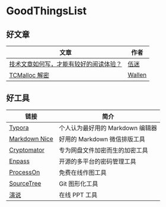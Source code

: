 # GoodThingsList

## 好文章

| 文章                                                         | 作者                                                         |
| ------------------------------------------------------------ | ------------------------------------------------------------ |
| <a href="http://www.cnblogs.com/cj723/archive/2012/03/15/2396422.html" target="_blank">技术文章如何写，才能有较好的阅读体验？</a> | <a href="https://www.cnblogs.com/cj723/" target="_blank">伍迷</a> |
| <a href="https://wallenwang.com/2018/11/tcmalloc/" target="_blank">TCMalloc 解密</a> | <a href="https://wallenwang.com" target="_blank">Wallen</a> |

## 好工具

| 链接                                                         | 简介                             |
| ------------------------------------------------------------ | -------------------------------- |
| <a href="https://typora.io/" target="_blank">Typora</a>      | 个人认为最好用的 Markdown 编辑器 |
| <a href="https://www.mdnice.com/" target="_blank">Markdown Nice</a> | 好用的 Markdown 微信排版工具     |
| <a href="https://cryptomator.org/" target="_blank">Cryptomator</a> | 专为网盘文件加密而生的加密工具   |
| <a href="https://www.enpass.io/" target="_blank">Enpass</a> | 开源的多平台的密码管理工具   |
| <a href="https://www.processon.com/" target="_blank">ProcessOn</a> | 免费在线作图工具   |
| <a href="https://www.sourcetreeapp.com/" target="_blank">SourceTree</a> | Git 图形化工具   |
| <a href="https://yanshuo.io/" target="_blank">演说</a> | 在线 PPT 工具 |
